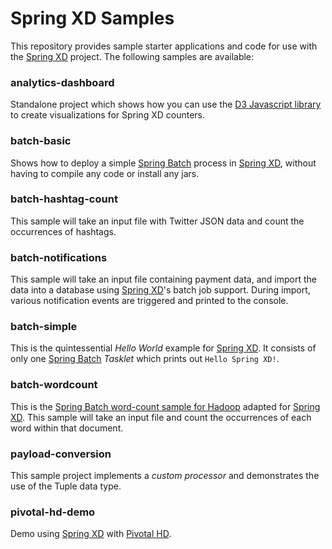 Spring XD Samples
=================

This repository provides sample starter applications and code for use with the [Spring XD][] project. The following samples are available:

### analytics-dashboard

Standalone project which shows how you can use the [D3 Javascript library][] to create visualizations for Spring XD counters.

### batch-basic

Shows how to deploy a simple [Spring Batch][] process in [Spring XD][], without having to compile any code or install any jars.

### batch-hashtag-count

This sample will take an input file with Twitter JSON data and count the occurrences of hashtags.

### batch-notifications

This sample will take an input file containing payment data, and import the data into a database using [Spring XD][]'s batch job support. During import, various notification events are triggered and printed to the console.

### batch-simple

This is the quintessential *Hello World* example for [Spring XD][]. It consists of only one [Spring Batch] *Tasklet* which prints out `Hello Spring XD!`.

### batch-wordcount

This is the [Spring Batch word-count sample for Hadoop][] adapted for [Spring XD][]. This sample will take an input file and count the occurrences of each word within that document.

### payload-conversion

This sample project implements a *custom processor* and demonstrates the use of the Tuple data type.

### pivotal-hd-demo

Demo using [Spring XD][] with [Pivotal HD][].


[Spring XD]: https://github.com/spring-projects/spring-xd
[Spring Batch]: http://projects.spring.io/spring-batch/
[Spring Batch word-count sample for Hadoop]: https://github.com/SpringSource/spring-data-book/tree/master/hadoop/batch-wordcount
[D3 Javascript library]: http://d3js.org/
[Pivotal HD]: http://www.gopivotal.com/products/pivotal-hd

